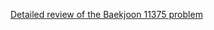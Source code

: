 [Detailed review of the Baekjoon 11375 problem](https://choicube84.github.io/study/2023/08/22/baekjoon_11375.html)
